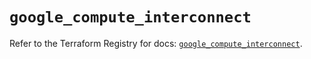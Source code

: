 # `google_compute_interconnect`

Refer to the Terraform Registry for docs: [`google_compute_interconnect`](https://registry.terraform.io/providers/hashicorp/google/5.32.0/docs/resources/compute_interconnect).
